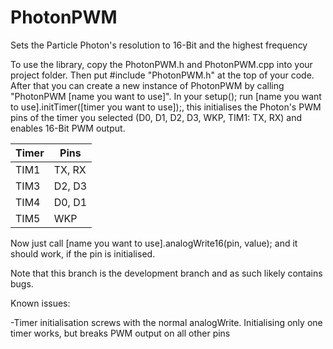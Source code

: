 # PhotonPWM
Sets the Particle Photon's resolution to 16-Bit and the highest frequency 

To use the library, copy the PhotonPWM.h and PhotonPWM.cpp into your project folder. Then put #include "PhotonPWM.h" at the top of your code. After that you can create a new instance of  PhotonPWM by calling "PhotonPWM [name you want to use]". In your setup(); run [name you want to use].initTimer([timer you want to use]);, this initialises the Photon's PWM pins of the timer you selected (D0, D1, D2, D3, WKP, TIM1: TX, RX) and enables 16-Bit PWM output.

| Timer | Pins |
|-|-|
| TIM1 | TX, RX
| TIM3 | D2, D3
| TIM4 | D0, D1
| TIM5 | WKP

Now just call [name you want to use].analogWrite16(pin, value); and it should work, if the pin is initialised.

Note that this branch is the development branch and as such likely contains bugs.

Known issues:

-Timer initialisation screws with the normal analogWrite. Initialising only one timer works, but breaks PWM output on all other pins